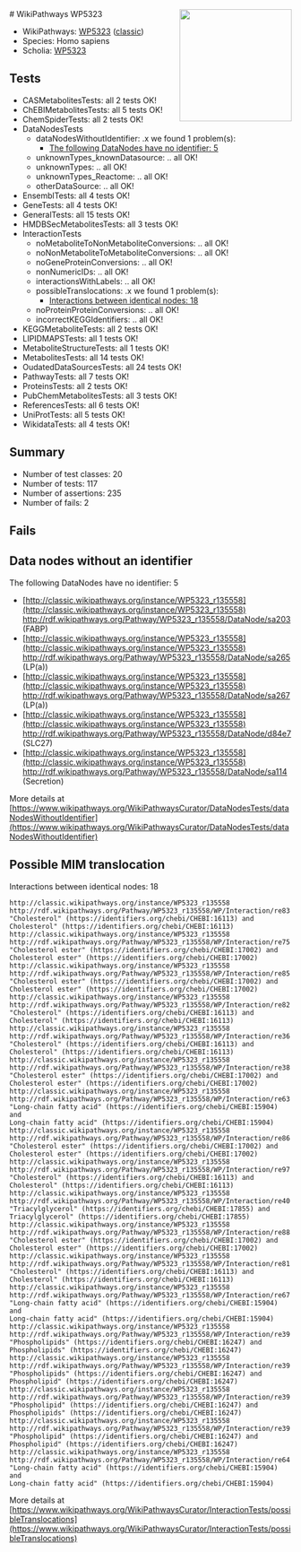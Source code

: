 <img style="float: right; width: 200px" src="https://upload.wikimedia.org/wikipedia/commons/thumb/8/83/Wplogo_with_text_500.png/640px-Wplogo_with_text_500.png" />
# WikiPathways WP5323

* WikiPathways: [WP5323](https://wikipathways.org/pathways/WP5323) ([classic](https://classic.wikipathways.org/instance/WP5323))
* Species: Homo sapiens
* Scholia: [WP5323](https://scholia.toolforge.org/wikipathways/WP5323)
## Tests
* CASMetabolitesTests: all 2 tests OK!
* ChEBIMetabolitesTests: all 5 tests OK!
* ChemSpiderTests: all 2 tests OK!
* DataNodesTests
    * dataNodesWithoutIdentifier: .x we found 1 problem(s):
        * [The following DataNodes have no identifier: 5](#d2d32fa4)
    * unknownTypes_knownDatasource: .. all OK!
    * unknownTypes: .. all OK!
    * unknownTypes_Reactome: .. all OK!
    * otherDataSource: .. all OK!
* EnsemblTests: all 4 tests OK!
* GeneTests: all 4 tests OK!
* GeneralTests: all 15 tests OK!
* HMDBSecMetabolitesTests: all 3 tests OK!
* InteractionTests
    * noMetaboliteToNonMetaboliteConversions: .. all OK!
    * noNonMetaboliteToMetaboliteConversions: .. all OK!
    * noGeneProteinConversions: .. all OK!
    * nonNumericIDs: .. all OK!
    * interactionsWithLabels: .. all OK!
    * possibleTranslocations: .x we found 1 problem(s):
        * [Interactions between identical nodes: 18](#661ebef2)
    * noProteinProteinConversions: .. all OK!
    * incorrectKEGGIdentifiers: .. all OK!
* KEGGMetaboliteTests: all 2 tests OK!
* LIPIDMAPSTests: all 1 tests OK!
* MetaboliteStructureTests: all 1 tests OK!
* MetabolitesTests: all 14 tests OK!
* OudatedDataSourcesTests: all 24 tests OK!
* PathwayTests: all 7 tests OK!
* ProteinsTests: all 2 tests OK!
* PubChemMetabolitesTests: all 3 tests OK!
* ReferencesTests: all 6 tests OK!
* UniProtTests: all 5 tests OK!
* WikidataTests: all 4 tests OK!


## Summary

* Number of test classes: 20
* Number of tests: 117
* Number of assertions: 235
* Number of fails: 2

## Fails

<a name="d2d32fa4" />

## Data nodes without an identifier

The following DataNodes have no identifier: 5

* [http://classic.wikipathways.org/instance/WP5323_r135558](http://classic.wikipathways.org/instance/WP5323_r135558) http://rdf.wikipathways.org/Pathway/WP5323_r135558/DataNode/sa203 (FABP)
* [http://classic.wikipathways.org/instance/WP5323_r135558](http://classic.wikipathways.org/instance/WP5323_r135558) http://rdf.wikipathways.org/Pathway/WP5323_r135558/DataNode/sa265 (LP(a))
* [http://classic.wikipathways.org/instance/WP5323_r135558](http://classic.wikipathways.org/instance/WP5323_r135558) http://rdf.wikipathways.org/Pathway/WP5323_r135558/DataNode/sa267 (LP(a))
* [http://classic.wikipathways.org/instance/WP5323_r135558](http://classic.wikipathways.org/instance/WP5323_r135558) http://rdf.wikipathways.org/Pathway/WP5323_r135558/DataNode/d84e7 (SLC27)
* [http://classic.wikipathways.org/instance/WP5323_r135558](http://classic.wikipathways.org/instance/WP5323_r135558) http://rdf.wikipathways.org/Pathway/WP5323_r135558/DataNode/sa114 (Secretion)


More details at [https://www.wikipathways.org/WikiPathwaysCurator/DataNodesTests/dataNodesWithoutIdentifier](https://www.wikipathways.org/WikiPathwaysCurator/DataNodesTests/dataNodesWithoutIdentifier)

<a name="661ebef2" />

## Possible MIM translocation

Interactions between identical nodes: 18
```
http://classic.wikipathways.org/instance/WP5323_r135558 http://rdf.wikipathways.org/Pathway/WP5323_r135558/WP/Interaction/re83 "Cholesterol" (https://identifiers.org/chebi/CHEBI:16113) and 
Cholesterol" (https://identifiers.org/chebi/CHEBI:16113)
http://classic.wikipathways.org/instance/WP5323_r135558 http://rdf.wikipathways.org/Pathway/WP5323_r135558/WP/Interaction/re75 "Cholesterol ester" (https://identifiers.org/chebi/CHEBI:17002) and 
Cholesterol ester" (https://identifiers.org/chebi/CHEBI:17002)
http://classic.wikipathways.org/instance/WP5323_r135558 http://rdf.wikipathways.org/Pathway/WP5323_r135558/WP/Interaction/re85 "Cholesterol ester" (https://identifiers.org/chebi/CHEBI:17002) and 
Cholesterol ester" (https://identifiers.org/chebi/CHEBI:17002)
http://classic.wikipathways.org/instance/WP5323_r135558 http://rdf.wikipathways.org/Pathway/WP5323_r135558/WP/Interaction/re82 "Cholesterol" (https://identifiers.org/chebi/CHEBI:16113) and 
Cholesterol" (https://identifiers.org/chebi/CHEBI:16113)
http://classic.wikipathways.org/instance/WP5323_r135558 http://rdf.wikipathways.org/Pathway/WP5323_r135558/WP/Interaction/re36 "Cholesterol" (https://identifiers.org/chebi/CHEBI:16113) and 
Cholesterol" (https://identifiers.org/chebi/CHEBI:16113)
http://classic.wikipathways.org/instance/WP5323_r135558 http://rdf.wikipathways.org/Pathway/WP5323_r135558/WP/Interaction/re38 "Cholesterol ester" (https://identifiers.org/chebi/CHEBI:17002) and 
Cholesterol ester" (https://identifiers.org/chebi/CHEBI:17002)
http://classic.wikipathways.org/instance/WP5323_r135558 http://rdf.wikipathways.org/Pathway/WP5323_r135558/WP/Interaction/re63 "Long-chain fatty acid" (https://identifiers.org/chebi/CHEBI:15904) and 
Long-chain fatty acid" (https://identifiers.org/chebi/CHEBI:15904)
http://classic.wikipathways.org/instance/WP5323_r135558 http://rdf.wikipathways.org/Pathway/WP5323_r135558/WP/Interaction/re86 "Cholesterol ester" (https://identifiers.org/chebi/CHEBI:17002) and 
Cholesterol ester" (https://identifiers.org/chebi/CHEBI:17002)
http://classic.wikipathways.org/instance/WP5323_r135558 http://rdf.wikipathways.org/Pathway/WP5323_r135558/WP/Interaction/re97 "Cholesterol" (https://identifiers.org/chebi/CHEBI:16113) and 
Cholesterol" (https://identifiers.org/chebi/CHEBI:16113)
http://classic.wikipathways.org/instance/WP5323_r135558 http://rdf.wikipathways.org/Pathway/WP5323_r135558/WP/Interaction/re40 "Triacylglycerol" (https://identifiers.org/chebi/CHEBI:17855) and 
Triacylglycerol" (https://identifiers.org/chebi/CHEBI:17855)
http://classic.wikipathways.org/instance/WP5323_r135558 http://rdf.wikipathways.org/Pathway/WP5323_r135558/WP/Interaction/re88 "Cholesterol ester" (https://identifiers.org/chebi/CHEBI:17002) and 
Cholesterol ester" (https://identifiers.org/chebi/CHEBI:17002)
http://classic.wikipathways.org/instance/WP5323_r135558 http://rdf.wikipathways.org/Pathway/WP5323_r135558/WP/Interaction/re81 "Cholesterol" (https://identifiers.org/chebi/CHEBI:16113) and 
Cholesterol" (https://identifiers.org/chebi/CHEBI:16113)
http://classic.wikipathways.org/instance/WP5323_r135558 http://rdf.wikipathways.org/Pathway/WP5323_r135558/WP/Interaction/re67 "Long-chain fatty acid" (https://identifiers.org/chebi/CHEBI:15904) and 
Long-chain fatty acid" (https://identifiers.org/chebi/CHEBI:15904)
http://classic.wikipathways.org/instance/WP5323_r135558 http://rdf.wikipathways.org/Pathway/WP5323_r135558/WP/Interaction/re39 "Phospholipids" (https://identifiers.org/chebi/CHEBI:16247) and 
Phospholipids" (https://identifiers.org/chebi/CHEBI:16247)
http://classic.wikipathways.org/instance/WP5323_r135558 http://rdf.wikipathways.org/Pathway/WP5323_r135558/WP/Interaction/re39 "Phospholipids" (https://identifiers.org/chebi/CHEBI:16247) and 
Phospholipid" (https://identifiers.org/chebi/CHEBI:16247)
http://classic.wikipathways.org/instance/WP5323_r135558 http://rdf.wikipathways.org/Pathway/WP5323_r135558/WP/Interaction/re39 "Phospholipid" (https://identifiers.org/chebi/CHEBI:16247) and 
Phospholipids" (https://identifiers.org/chebi/CHEBI:16247)
http://classic.wikipathways.org/instance/WP5323_r135558 http://rdf.wikipathways.org/Pathway/WP5323_r135558/WP/Interaction/re39 "Phospholipid" (https://identifiers.org/chebi/CHEBI:16247) and 
Phospholipid" (https://identifiers.org/chebi/CHEBI:16247)
http://classic.wikipathways.org/instance/WP5323_r135558 http://rdf.wikipathways.org/Pathway/WP5323_r135558/WP/Interaction/re64 "Long-chain fatty acid" (https://identifiers.org/chebi/CHEBI:15904) and 
Long-chain fatty acid" (https://identifiers.org/chebi/CHEBI:15904)
```

More details at [https://www.wikipathways.org/WikiPathwaysCurator/InteractionTests/possibleTranslocations](https://www.wikipathways.org/WikiPathwaysCurator/InteractionTests/possibleTranslocations)

